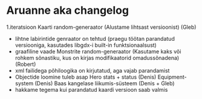# Aruanne aka changelog
1.iteratsioon
Kaarti random-generaator (Alustame lihtsast versioonist) (Gleb)
   - lihtne labirintide genraator on tehtud (praegu töötan parandatud versiooniga, kasutades libgdx-i built-in funktsionaalsust)
   - graafiline vaade
Monstrite random-generaator (Kasutame kaks või rohkem sõnastiku, kus on kirjas modifikaatorid omadussõnadena) (Robert)
   - xml failidega põhiloogika on kirjutatud, aga vajab parandamist
   - Objectide loomine tuleb asap
Hero stats + status (Denis)
Equipment-system (Denis)
Baas kangelase liikumis-süsteem (Denis + Gleb)
 - hakkame tegema kui parandatud kaardi versioon saab valmis
